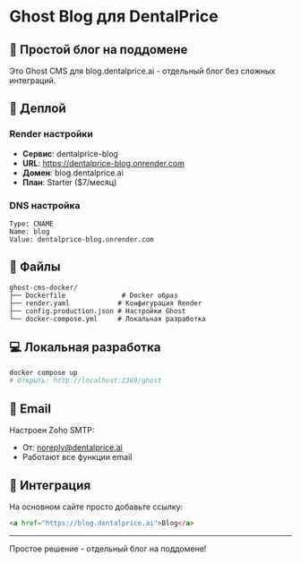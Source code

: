 # Ghost Blog для DentalPrice

## 📝 Простой блог на поддомене

Это Ghost CMS для blog.dentalprice.ai - отдельный блог без сложных интеграций.

## 🚀 Деплой

### Render настройки
- **Сервис**: dentalprice-blog
- **URL**: https://dentalprice-blog.onrender.com
- **Домен**: blog.dentalprice.ai
- **План**: Starter ($7/месяц)

### DNS настройка
```
Type: CNAME
Name: blog
Value: dentalprice-blog.onrender.com
```

## 📁 Файлы

```
ghost-cms-docker/
├── Dockerfile              # Docker образ
├── render.yaml            # Конфигурация Render
├── config.production.json # Настройки Ghost
└── docker-compose.yml     # Локальная разработка
```

## 💻 Локальная разработка

```bash
docker compose up
# Открыть: http://localhost:2369/ghost
```

## 📧 Email

Настроен Zoho SMTP:
- От: noreply@dentalprice.ai
- Работают все функции email

## 🔗 Интеграция

На основном сайте просто добавьте ссылку:
```html
<a href="https://blog.dentalprice.ai">Blog</a>
```

---
Простое решение - отдельный блог на поддомене!